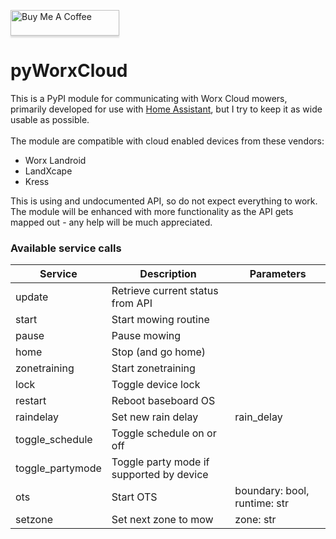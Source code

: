 <a href="https://www.buymeacoffee.com/mtrab" target="_blank"><img src="https://www.buymeacoffee.com/assets/img/custom_images/orange_img.png" alt="Buy Me A Coffee" style="height: 41px !important;width: 174px !important;box-shadow: 0px 3px 2px 0px rgba(190, 190, 190, 0.5) !important;-webkit-box-shadow: 0px 3px 2px 0px rgba(190, 190, 190, 0.5) !important;" ></a>

# pyWorxCloud

This is a PyPI module for communicating with Worx Cloud mowers, primarily developed for use with [Home Assistant](https://home-assistant.io), but I try to keep it as wide usable as possible.<br/>
<br/>
The module are compatible with cloud enabled devices from these vendors:<br/>
- Worx Landroid
- LandXcape
- Kress

This is using and undocumented API, so do not expect everything to work.<br/>
The module will be enhanced with more functionality as the API gets mapped out - any help will be much appreciated.

### Available service calls

Service | Description | Parameters
---|---|---
update | Retrieve current status from API |
start | Start mowing routine |
pause | Pause mowing |
home | Stop (and go home) |
zonetraining | Start zonetraining |
lock | Toggle device lock |
restart | Reboot baseboard OS |
raindelay | Set new rain delay | rain_delay
toggle_schedule | Toggle schedule on or off |
toggle_partymode | Toggle party mode if supported by device |
ots | Start OTS | boundary: bool, runtime: str | int
setzone | Set next zone to mow | zone: str | int
